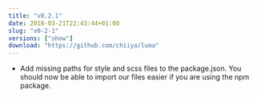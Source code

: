 ```yaml
---
title: "v0.2.1"
date: 2018-03-21T22:43:44+01:00
slug: "v0-2-1"
versions: ["show"]
download: "https://github.com/chiiya/luma"
---
```


- Add missing paths for style and scss files to the package.json. You should now be able to import our files easier if
you are using the npm package.